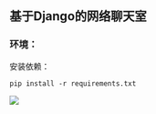 ## 基于Django的网络聊天室

### 环境： 


安装依赖：

`pip install -r requirements.txt`


![](https://wx2.sbimg.cn/2020/06/21/1.png)


